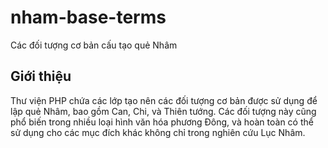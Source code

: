 # nham-base-terms
 Các đối tượng cơ bản cấu tạo quẻ Nhâm

## Giới thiệu
Thư viện PHP chứa các lớp tạo nên các đối tượng cơ bản được sử dụng để lập quẻ Nhâm, bao gồm Can, Chi, và Thiên tướng. Các đối tượng này cũng phổ biến trong nhiều loại hình văn hóa phương Đông, và hoàn toàn có thể sử dụng cho các mục đích khác không chỉ trong nghiên cứu Lục Nhâm.